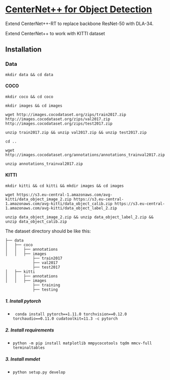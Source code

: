 # [CenterNet++ for Object Detection](https://arxiv.org/abs/2204.08394)

Extend CenterNet++-RT to replace backbone ResNet-50 with DLA-34.

Extend CenterNet++ to work with KITTI dataset

## Installation

### Data

```mkdir data && cd data```

#### COCO

```mkdir coco && cd coco```

```mkdir images && cd images```

```wget http://images.cocodataset.org/zips/train2017.zip http://images.cocodataset.org/zips/val2017.zip http://images.cocodataset.org/zips/test2017.zip```

```unzip train2017.zip && unzip val2017.zip && unzip test2017.zip```

```cd ..```

```wget http://images.cocodataset.org/annotations/annotations_trainval2017.zip```

```unzip annotations_trainval2017.zip```

#### KITTI

```mkdir kitti && cd kitti && mkdir images && cd images```

```wget https://s3.eu-central-1.amazonaws.com/avg-kitti/data_object_image_2.zip https://s3.eu-central-1.amazonaws.com/avg-kitti/data_object_calib.zip https://s3.eu-central-1.amazonaws.com/avg-kitti/data_object_label_2.zip```

```unzip data_object_image_2.zip && unzip data_object_label_2.zip && unzip data_object_calib.zip```

The dataset directory should be like this:

```plain
├── data
│   ├── coco
│   │   ├── annotations
│   │   ├── images
            ├── train2017
            ├── val2017
            ├── test2017
│   ├── kitti
│   │   ├── annotations
│   │   ├── images
            ├── training
            ├── testing
```

##### 1. Install pytorch

- ``` conda install pytorch==1.11.0 torchvision==0.12.0 torchaudio==0.11.0 cudatoolkit=11.3 -c pytorch```

##### 2. Install requirements

- ```python -m pip install matplotlib mmpycocotools tqdm mmcv-full terminaltables```

##### 3. Install mmdet

- ```python setup.py develop```




